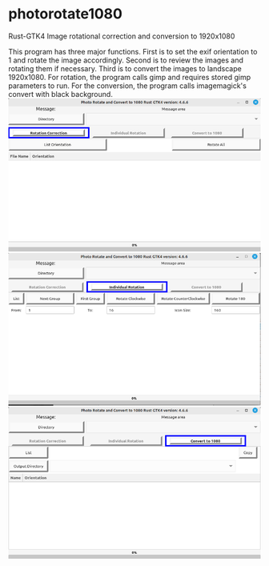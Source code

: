 # photorotate1080
Rust-GTK4 Image rotational correction and conversion to 1920x1080

This program has three major functions.
First is to set the exif orientation to 1 and rotate the image accordingly.
Second is to review the images and rotating them if necessary.
Third is to convert the images to landscape 1920x1080.
For rotation, the program calls gimp and requires stored gimp parameters to run.
For the conversion, the program calls imagemagick's convert with black background.
<img src="images/rot.png" width="800px" />
<img src="images/ind.png" width="800px" />
<img src="images/conv.png" width="800px" />
